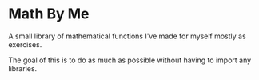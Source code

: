 # Math By Me
 A small library of mathematical functions I've made for myself mostly as exercises.

 The goal of this is to do as much as possible without having to import any libraries.
